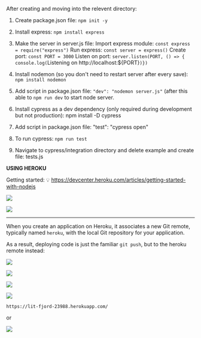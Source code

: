 After creating and moving into the relevent directory:
1. Create package.json file: `npm init -y` 
2. Install express: `npm install express` 
3. Make the server in server.js file: 
    Import express module: `const express = require("express")`
    Run express: `const server = express()`
    Create port: `const PORT = 3000`
    Listen on port: `server.listen(PORT, () => {
    console.log(`Listening on http://localhost:${PORT}`)})`
 
 4. Install nodemon (so you don't need to restart server after every save): `npm install nodemon`
 5. Add script in package.json file: `"dev": "nodemon server.js"` (after this able to `npm run dev` to start node server. 
 6. Install cypress as a dev dependency (only required during development but not production): npm install -D cypress
 7. Add script in package.json file: "test": "cypress open"
 8. To run cypress: `npm run test`
 9. Navigate to cypress/integration directory and delete example and create file: tests.js

**USING HEROKU**

Getting started:
:bulb: https://devcenter.heroku.com/articles/getting-started-with-nodejs

![](https://i.imgur.com/E7n7Nio.png)

![](https://i.imgur.com/bLG2TZY.png)

---

When you create an application on Heroku, it associates a new Git remote, typically named `heroku`, with the local Git repository for your application.

As a result, deploying code is just the familiar `git push`, but to the heroku remote instead:

![](https://i.imgur.com/epJvcBa.png)


![](https://i.imgur.com/WaCDvhZ.png)


![](https://i.imgur.com/D5pddSp.png)


![](https://i.imgur.com/ELYsDL0.png)



`https://lit-fjord-23988.herokuapp.com/`

or

![](https://i.imgur.com/1SjgPB7.png)

